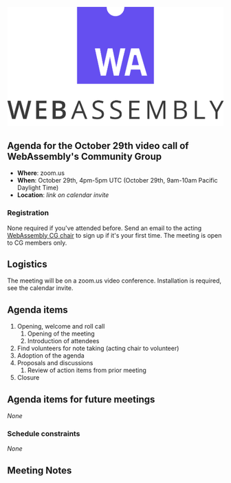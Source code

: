 ![WebAssembly logo](/images/WebAssembly.png)

## Agenda for the October 29th video call of WebAssembly's Community Group

- **Where**: zoom.us
- **When**: October 29th, 4pm-5pm UTC (October 29th, 9am-10am Pacific Daylight Time)
- **Location**: *link on calendar invite*

### Registration

None required if you've attended before. Send an email to the acting [WebAssembly CG chair](mailto:webassembly-cg-chair@chromium.org)
to sign up if it's your first time. The meeting is open to CG members only.

## Logistics

The meeting will be on a zoom.us video conference.
Installation is required, see the calendar invite.

## Agenda items

1. Opening, welcome and roll call
    1. Opening of the meeting
    1. Introduction of attendees
1. Find volunteers for note taking (acting chair to volunteer)
1. Adoption of the agenda
1. Proposals and discussions
    1. Review of action items from prior meeting
1. Closure

## Agenda items for future meetings

*None*

### Schedule constraints

*None*

## Meeting Notes
